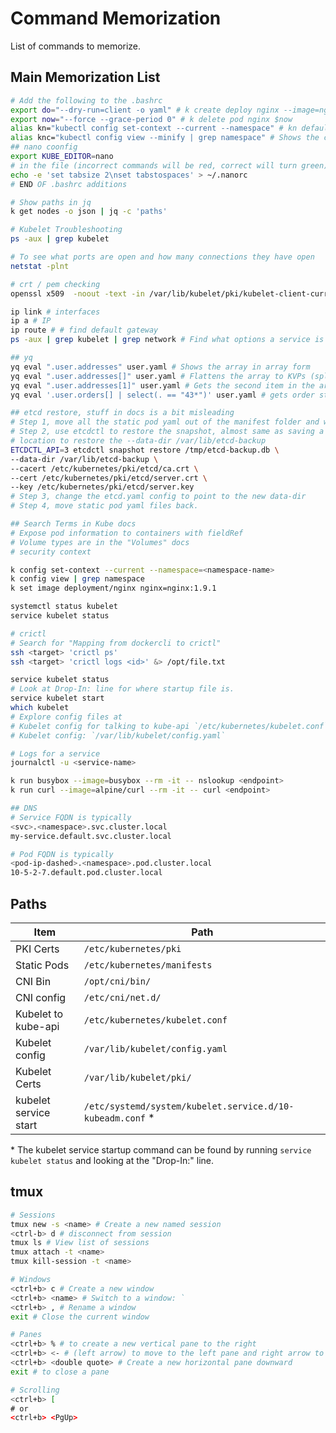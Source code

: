 # Command Memorization

List of commands to memorize.

## Main Memorization List

```bash
# Add the following to the .bashrc
export do="--dry-run=client -o yaml" # k create deploy nginx --image=nginx $do
export now="--force --grace-period 0" # k delete pod nginx $now
alias kn="kubectl config set-context --current --namespace" # kn default
alias knc="kubectl config view --minify | grep namespace" # Shows the current namespace
## nano coonfig
export KUBE_EDITOR=nano
# in the file (incorrect commands will be red, correct will turn green)
echo -e 'set tabsize 2\nset tabstospaces' > ~/.nanorc
# END OF .bashrc additions

# Show paths in jq
k get nodes -o json | jq -c 'paths'

# Kubelet Troubleshooting
ps -aux | grep kubelet

# To see what ports are open and how many connections they have open
netstat -plnt

# crt / pem checking
openssl x509  -noout -text -in /var/lib/kubelet/pki/kubelet-client-current.pem | grep "Extended Key Usage" 

ip link # interfaces
ip a # IP
ip route # # find default gateway
ps -aux | grep kubelet | grep network # Find what options a service is running with

## yq
yq eval ".user.addresses" user.yaml # Shows the array in array form
yq eval ".user.addresses[]" user.yaml # Flattens the array to KVPs (splat)
yq eval ".user.addresses[1]" user.yaml # Gets the second item in the array
yq eval '.user.orders[] | select(. == "43*")' user.yaml # gets order starting with 43

## etcd restore, stuff in docs is a bit misleading
# Step 1, move all the static pod yaml out of the manifest folder and wait for the containers to stop via crictl
# Step 2, use etcdctl to restore the snapshot, almost same as saving a snapshot, but with the 
# location to restore the --data-dir /var/lib/etcd-backup
ETCDCTL_API=3 etcdctl snapshot restore /tmp/etcd-backup.db \
--data-dir /var/lib/etcd-backup \
--cacert /etc/kubernetes/pki/etcd/ca.crt \
--cert /etc/kubernetes/pki/etcd/server.crt \
--key /etc/kubernetes/pki/etcd/server.key
# Step 3, change the etcd.yaml config to point to the new data-dir
# Step 4, move static pod yaml files back.

## Search Terms in Kube docs
# Expose pod information to containers with fieldRef
# Volume types are in the "Volumes" docs
# security context

k config set-context --current --namespace=<namespace-name>
k config view | grep namespace
k set image deployment/nginx nginx=nginx:1.9.1

systemctl status kubelet
service kubelet status

# crictl
# Search for "Mapping from dockercli to crictl"
ssh <target> 'crictl ps'
ssh <target> 'crictl logs <id>' &> /opt/file.txt

service kubelet status
# Look at Drop-In: line for where startup file is.
service kubelet start
which kubelet
# Explore config files at
# Kubelet config for talking to kube-api `/etc/kubernetes/kubelet.conf`
# Kubelet config: `/var/lib/kubelet/config.yaml`

# Logs for a service
journalctl -u <service-name>

k run busybox --image=busybox --rm -it -- nslookup <endpoint>
k run curl --image=alpine/curl --rm -it -- curl <endpoint>

## DNS
# Service FQDN is typically
<svc>.<namespace>.svc.cluster.local
my-service.default.svc.cluster.local

# Pod FQDN is typically
<pod-ip-dashed>.<namespace>.pod.cluster.local
10-5-2-7.default.pod.cluster.local

```

## Paths

| Item | Path |
| ----------- | ----------- |
| PKI Certs | `/etc/kubernetes/pki` |
| Static Pods | `/etc/kubernetes/manifests` |
| CNI Bin | `/opt/cni/bin/` |
| CNI config | `/etc/cni/net.d/` |
| Kubelet to kube-api | `/etc/kubernetes/kubelet.conf`|
| Kubelet config | `/var/lib/kubelet/config.yaml` |
| Kubelet Certs | `/var/lib/kubelet/pki/` |
| kubelet service start | `/etc/systemd/system/kubelet.service.d/10-kubeadm.conf` *|

\* The kubelet service startup command can be found by running `service kubelet status` and looking at the "Drop-In:" line.

## tmux

```bash
# Sessions
tmux new -s <name> # Create a new named session
<ctrl-b> d # disconnect from session
tmux ls # View list of sessions
tmux attach -t <name> 
tmux kill-session -t <name>

# Windows
<ctrl+b> c # Create a new window
<ctrl+b> <name> # Switch to a window: `
<ctrl+b> , # Rename a window
exit # Close the current window

# Panes
<ctrl+b> % # to create a new vertical pane to the right
<ctrl+b> <- # (left arrow) to move to the left pane and right arrow to the right
<ctrl+b> <double quote> # Create a new horizontal pane downward
exit # to close a pane

# Scrolling
<ctrl+b> [
# or
<ctrl+b> <PgUp>
```